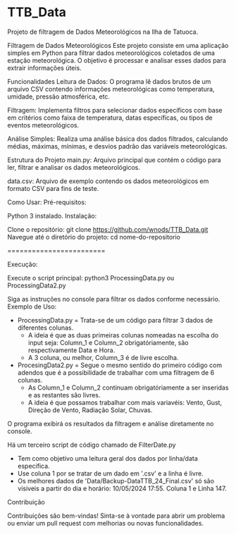 # TTB_Data
Projeto de filtragem de Dados Meteorológicos na Ilha de Tatuoca. 

Filtragem de Dados Meteorológicos
Este projeto consiste em uma aplicação simples em Python para filtrar dados meteorológicos coletados de uma estação meteorológica. O objetivo é processar e analisar esses dados para extrair informações úteis.

Funcionalidades
Leitura de Dados: O programa lê dados brutos de um arquivo CSV contendo informações meteorológicas como temperatura, umidade, pressão atmosférica, etc.

Filtragem: Implementa filtros para selecionar dados específicos com base em critérios como faixa de temperatura, datas específicas, ou tipos de eventos meteorológicos.

Análise Simples: Realiza uma análise básica dos dados filtrados, calculando médias, máximas, mínimas, e desvios padrão das variáveis meteorológicas.

Estrutura do Projeto
main.py: Arquivo principal que contém o código para ler, filtrar e analisar os dados meteorológicos.

data.csv: Arquivo de exemplo contendo os dados meteorológicos em formato CSV para fins de teste.

Como Usar:
Pré-requisitos:

Python 3 instalado.
Instalação:

Clone o repositório: git clone https://github.com/wnods/TTB_Data.git
Navegue até o diretório do projeto: cd nome-do-repositorio 

========================

Execução:

Execute o script principal: python3 ProcessingData.py ou ProcessingData2.py

Siga as instruções no console para filtrar os dados conforme necessário.
Exemplo de Uso:

- ProcessingData.py = Trata-se de um código para filtrar 3 dados de diferentes colunas.
  - A ideia é que as duas primeiras colunas nomeadas na escolha do input seja: Column_1 e Column_2 obrigatóriamente, são respectivamente Data e Hora.
  - A 3 coluna, ou melhor, Column_3 é de livre escolha.
- ProcesingData2.py = Segue o mesmo sentido do primeiro código com adendos que é a possibilidade de trabalhar com uma filtragem de 6 colunas.
  - As Column_1 e Column_2 continuam obrigatóriamente a ser inseridas e as restantes são livres.
  - A ideia é que possamos trabalhar com mais variavéis: Vento, Gust, Direção de Vento, Radiação Solar, Chuvas.

O programa exibirá os resultados da filtragem e análise diretamente no console.

Há um terceiro script de código chamado de FilterDate.py
- Tem como objetivo uma leitura geral dos dados por linha/data especifica.
- Use coluna 1 por se tratar de um dado em '.csv' e a linha é livre.
- Os melhores dados de 'Data/Backup-DataTTB_24_Final.csv' só são visiveis a partir do dia e horário: 10/05/2024	17:55. Coluna 1 e Linha 147.

Contribuição

Contribuições são bem-vindas! Sinta-se à vontade para abrir um problema ou enviar um pull request com melhorias ou novas funcionalidades.

